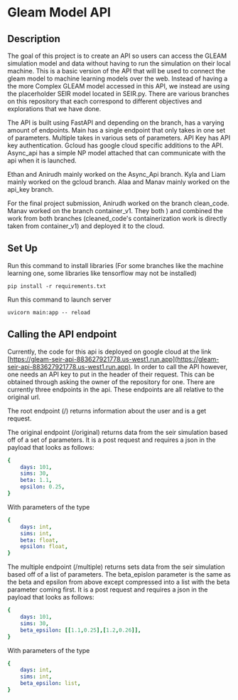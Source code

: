# Gleam Model API

## Description

The goal of this project is to create an API so users can access the GLEAM simulation model and data without having to run the simulation on their local machine. This is a basic version of the API that will be used to connect the gleam model to machine learning models over the web. Instead of having a the more Complex GLEAM model accessed in this API, we instead are using the placerholder SEIR model located in SEIR.py. There are various branches on this repository that each correspond to different objectives and explorations that we have done. 

The API is built using FastAPI and depending on the branch, has a varying amount of endpoints. Main has a single endpoint that only takes in one set of parameters. Multiple takes in various sets of parameters. API Key has API key authentication. Gcloud has google cloud specific additions to the API. Async_api has a simple NP model attached that can communicate with the api when it is launched.

Ethan and Anirudh mainly worked on the Async_Api branch.
Kyla and Liam mainly worked on the gcloud branch.
Alaa and Manav mainly worked on the api_key branch.

For the final project submission, Anirudh worked on the branch clean_code. Manav worked on the branch container_v1. They both ) and combined the work from both branches (cleaned_code's containerization work is directly taken from container_v1) and deployed it to the cloud. 

## Set Up

Run this command to install libraries (For some branches like the machine learning one, some libraries like tensorflow may not be installed)

```console
pip install -r requirements.txt
```
Run this command to launch server

```console
uvicorn main:app -- reload
```

## Calling the API endpoint

Currently, the code for this api is deployed on google cloud at the link [https://gleam-seir-api-883627921778.us-west1.run.app](https://gleam-seir-api-883627921778.us-west1.run.app). In order to call the API however, one needs an API key to put in the header of their request. This can be obtained through asking the owner of the repository for one. There are currently three endpoints in the api. These endpoints are all relative to the original url.

The root endpoint (/) returns information about the user and is a get request.

The original endpoint (/original) returns data from the seir simulation based off of a set of parameters. It is a post request and requires a json in the payload that looks as follows:

```yaml
{
    days: 101,
    sims: 30,
    beta: 1.1,
    epsilon: 0.25,
}
```
With parameters of the type
```yaml
{
    days: int,
    sims: int,
    beta: float,
    epsilon: float,
}
```

The multiple endpoint (/multiple) returns sets data from the seir simulation based off of a list of parameters. The beta_epislon parameter is the same as the beta and epsilon from above except compressed into a list with the beta parameter coming first. It is a post request and requires a json in the payload that looks as follows:

```yaml
{
    days: 101,
    sims: 30,
    beta_epsilon: [[1.1,0.25],[1.2,0.26]],
}
```
With parameters of the type
```yaml
{
    days: int,
    sims: int,
    beta_epsilon: list,
}
```

